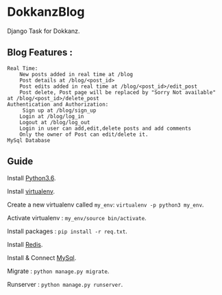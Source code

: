 # DokkanzBlog
Django Task for Dokkanz.

## Blog Features :

    Real Time:
        New posts added in real time at /blog
        Post details at /blog/<post_id>
        Post edits added in real time at /blog/<post_id>/edit_post
        Post delete, Post page will be replaced by "Sorry Not available" at /blog/<post_id>/delete_post
    Authentication and Authorization:
         Sign up at /blog/sign_up
        Login at /blog/log_in
        Logout at /blog/log_out
        Login in user can add,edit,delete posts and add comments
        Only the owner of Post can edit/delete it.
    MySql Database
## Guide

Install [Python3.6](https://askubuntu.com/a/865569).

Install [virtualenv](https://virtualenv.pypa.io/en/stable/installation/).

Create a new virtualenv called `my_env`: `virtualenv -p python3 my_env`.

Activate virtualenv : `my_env/source bin/activate`.

Install packages : `pip install -r req.txt`.

Install [Redis](https://redis.io/download).

Install & Connect [MySql](https://www.digitalocean.com/community/tutorials/how-to-create-a-django-app-and-connect-it-to-a-database).

Migrate : `python manage.py migrate`.

Runserver : `python manage.py runserver`.
